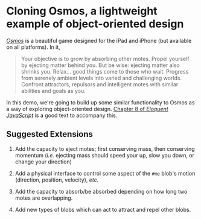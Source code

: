 # Cloning Osmos, a lightweight example of object-oriented design

[_Osmos_](http://www.osmos-game.com/) is a beautiful game designed for the iPad and iPhone (but available on all platforms).  In it, 
> Your objective is to grow by absorbing other motes. Propel yourself by ejecting matter behind you. But be wise: ejecting matter also shrinks you. Relax… good things come to those who wait. Progress from serenely ambient levels into varied and challenging worlds. Confront attractors, repulsors and intelligent motes with similar abilities and goals as you.

In this demo, we're going to build up some similar functionality to Osmos as a way of exploring object-oriented design.  [Chapter 8 of _Eloquent JavaScript_](eloquentjavascript.net/chapter8.html) is a good text to accompany this.


## Suggested Extensions

1. Add the capacity to eject motes; first conserving mass, then conserving momentum (_i.e._ ejecting mass should speed your up, slow you down, or change your direction)

2. Add a physical interface to control some aspect of the `#me` blob's motion (direction, position, velocity), _etc._

3. Add the capacity to absorb/be absorbed depending on how long two motes are overlapping.

4. Add new types of blobs which can act to attract and repel other blobs.